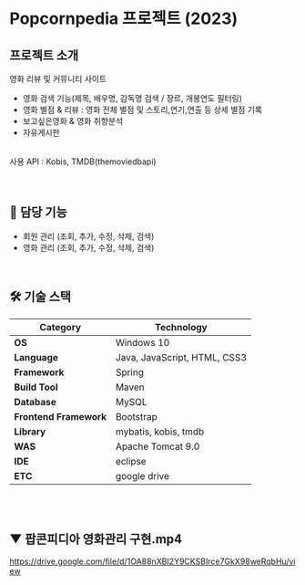 # Popcornpedia 프로젝트 (2023)
## 프로젝트 소개
   영화 리뷰 및 커뮤니티 사이트

- 영화 검색 기능(제목, 배우명, 감독명 검색 / 장르, 개봉연도 필터링) 
- 영화 별점 & 리뷰 : 영화 전체 별점 및 스토리,연기,연출 등 상세 별점 기록
- 보고싶은영화 & 영화 취향분석
- 자유게시판
<br>
사용 API : Kobis, TMDB(themoviedbapi)
<br>

<br />
<br />

## 🎯 담당 기능

- 회원 관리 (조회, 추가, 수정, 삭제, 검색) <br>
- 영화 관리 (조회, 추가, 수정, 삭제, 검색)

<br>


## 🛠 기술 스택
| **Category**         | **Technology**                             |
|----------------------|--------------------------------------------|
| **OS**               | Windows 10                                 |
| **Language**         | Java, JavaScript, HTML, CSS3      |
| **Framework**        | Spring                       |
| **Build Tool**       | Maven                                      |
| **Database**         | MySQL                       |
| **Frontend Framework**| Bootstrap                    |
| **Library**          | mybatis, kobis, tmdb |
| **WAS**              | Apache Tomcat 9.0                          |
| **IDE**              | eclipse               |
| **ETC**  | google drive|

<br>
<br>

## ▼ 팝콘피디아 영화관리 구현.mp4<br>
https://drive.google.com/file/d/1OA88nXBI2Y9CKSBIrce7GkX98weRqbHu/view

<br>
<br>
